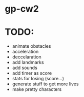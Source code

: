 # gp-cw2
# TODO:
  - animate obstacles
  - acceleration
  - deccelaration
  - add landmarks
  - add sounds
  - add timer as score
  - stats for losing (score...)
  - generate stuff to get more lives
  - make pretty characters
